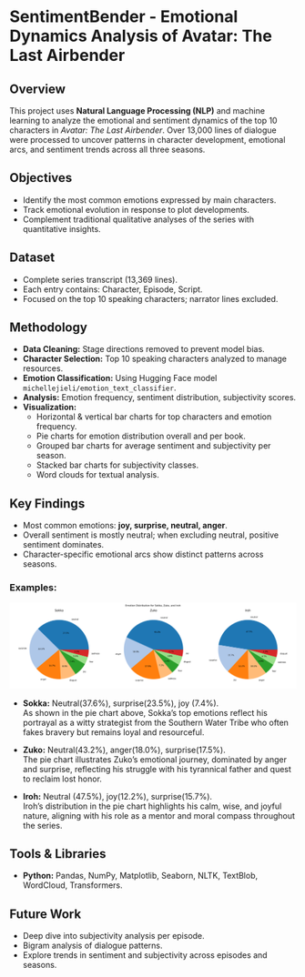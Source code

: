 # SentimentBender - Emotional Dynamics Analysis of Avatar: The Last Airbender

## Overview
This project uses **Natural Language Processing (NLP)** and machine learning to analyze the emotional and sentiment dynamics of the top 10 characters in *Avatar: The Last Airbender*. Over 13,000 lines of dialogue were processed to uncover patterns in character development, emotional arcs, and sentiment trends across all three seasons.

## Objectives
- Identify the most common emotions expressed by main characters.
- Track emotional evolution in response to plot developments.
- Complement traditional qualitative analyses of the series with quantitative insights.

## Dataset
- Complete series transcript (13,369 lines).
- Each entry contains: Character, Episode, Script.
- Focused on the top 10 speaking characters; narrator lines excluded.

## Methodology
- **Data Cleaning:** Stage directions removed to prevent model bias.
- **Character Selection:** Top 10 speaking characters analyzed to manage resources.
- **Emotion Classification:** Using Hugging Face model `michellejieli/emotion_text_classifier`.
- **Analysis:** Emotion frequency, sentiment distribution, subjectivity scores.
- **Visualization:** 
  - Horizontal & vertical bar charts for top characters and emotion frequency.
  - Pie charts for emotion distribution overall and per book.
  - Grouped bar charts for average sentiment and subjectivity per season.
  - Stacked bar charts for subjectivity classes.
  - Word clouds for textual analysis.

## Key Findings
- Most common emotions: **joy, surprise, neutral, anger**.
- Overall sentiment is mostly neutral; when excluding neutral, positive sentiment dominates.
- Character-specific emotional arcs show distinct patterns across seasons.
### Examples:

![Emotion Distribution for Sokka, Zuko, and Iroh](emotion_pies.png)

- **Sokka:** Neutral(37.6%), surprise(23.5%), joy (7.4%).  
As shown in the pie chart above, Sokka’s top emotions reflect his portrayal as a witty strategist from the Southern Water Tribe who often fakes bravery but remains loyal and resourceful.  

- **Zuko:** Neutral(43.2%), anger(18.0%), surprise(17.5%).  
The pie chart illustrates Zuko’s emotional journey, dominated by anger and surprise, reflecting his struggle with his tyrannical father and quest to reclaim lost honor.  

- **Iroh:** Neutral (47.5%), joy(12.2%), surprise(15.7%).  
Iroh’s distribution in the pie chart highlights his calm, wise, and joyful nature, aligning with his role as a mentor and moral compass throughout the series.  

## Tools & Libraries
- **Python:** Pandas, NumPy, Matplotlib, Seaborn, NLTK, TextBlob, WordCloud, Transformers.

## Future Work
- Deep dive into subjectivity analysis per episode.
- Bigram analysis of dialogue patterns.
- Explore trends in sentiment and subjectivity across episodes and seasons.
